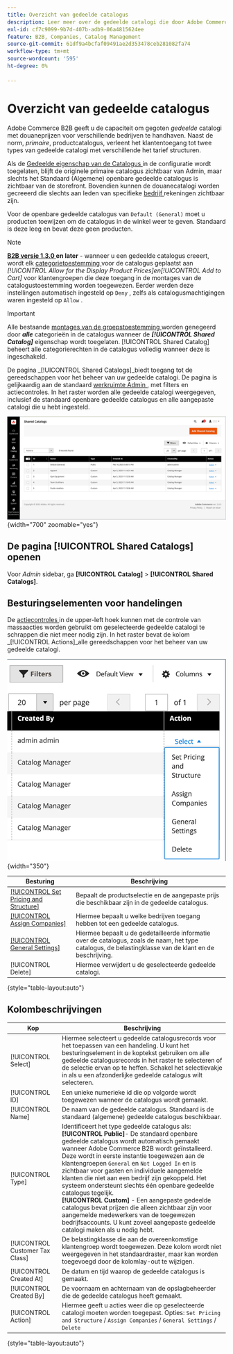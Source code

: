 ```yaml
---
title: Overzicht van gedeelde catalogus
description: Leer meer over de gedeelde catalogi die door Adobe Commerce B2B worden geleverd en hoe u deze kunt gebruiken om catalogi met aangepaste prijzen voor verschillende bedrijfsaccounts te onderhouden.
exl-id: cf7c9099-9b7d-407b-adb9-06a4815624ee
feature: B2B, Companies, Catalog Management
source-git-commit: 61df9a4bcfaf09491ae2d353478ceb281082fa74
workflow-type: tm+mt
source-wordcount: '595'
ht-degree: 0%

---
```


# Overzicht van gedeelde catalogus

Adobe Commerce B2B geeft u de capaciteit om gegoten _gedeelde_ catalogi met douaneprijzen voor verschillende bedrijven te handhaven. Naast de norm, _primaire_, productcatalogus, verleent het klantentoegang tot twee types van gedeelde catalogi met verschillende het tarief structuren.

Als de [ Gedeelde eigenschap van de Catalogus ](enable-basic-features.md) in de configuratie wordt toegelaten, blijft de originele primaire catalogus zichtbaar van Admin, maar slechts het Standaard (Algemene) openbare gedeelde catalogus is zichtbaar van de storefront. Bovendien kunnen de douanecatalogi worden gecreeerd die slechts aan leden van specifieke [ bedrijf ](account-companies.md) rekeningen zichtbaar zijn.

Voor de openbare gedeelde catalogus van `Default (General)` moet u producten toewijzen om de catalogus in de winkel weer te geven. Standaard is deze leeg en bevat deze geen producten.

>[!NOTE]
>
>**[B2B versie 1.3.0 ](release-notes.md#b2b-v130) en later** - wanneer u een gedeelde catalogus creeert, wordt elk [ categorietoestemming ](../catalog/category-permissions.md) voor de catalogus geplaatst aan _[!UICONTROL Allow for the Display Product Prices]_en_[!UICONTROL Add to Cart]_ voor klantengroepen die deze toegang in de montages van de catalogustoestemming worden toegewezen. Eerder werden deze instellingen automatisch ingesteld op `Deny` , zelfs als catalogusmachtigingen waren ingesteld op `Allow` .

>[!IMPORTANT]
>
>Alle bestaande [ montages van de groepstoestemming ](../configuration-reference/catalog/catalog.md#category-permissions) worden genegeerd door **_alle_** categorieën in de catalogus wanneer de **_[!UICONTROL Shared Catalog]_** eigenschap wordt toegelaten. [!UICONTROL Shared Catalog] beheert alle categorierechten in de catalogus volledig wanneer deze is ingeschakeld.

De pagina _[!UICONTROL Shared Catalogs]_biedt toegang tot de gereedschappen voor het beheer van uw gedeelde catalogi. De pagina is gelijkaardig aan de standaard [ werkruimte Admin ](../getting-started/admin-workspace.md), met filters en actiecontroles. In het raster worden alle gedeelde catalogi weergegeven, inclusief de standaard openbare gedeelde catalogus en alle aangepaste catalogi die u hebt ingesteld.

![ Gedeelde Catalogi ](./assets/shared-catalogs-grid.png){width="700" zoomable="yes"}

## De pagina [!UICONTROL Shared Catalogs] openen

Voor _Admin_ sidebar, ga **[!UICONTROL Catalog]** > **[!UICONTROL Shared Catalogs]**.

## Besturingselementen voor handelingen

De [ actiecontroles ](../getting-started/admin-actions-control.md) in de upper-left hoek kunnen met de controle van massaacties worden gebruikt om geselecteerde gedeelde catalogi te schrappen die niet meer nodig zijn. In het raster bevat de kolom _[!UICONTROL Actions]_alle gereedschappen voor het beheer van uw gedeelde catalogi.

![ Gedeelde Acties van de Catalogus ](./assets/shared-catalog-grid-action-column-controls.png){width="350"}

| Besturing | Beschrijving |
|------|-----------|
| [[!UICONTROL Set Pricing and Structure]](catalog-shared-pricing-structure.md) | Bepaalt de productselectie en de aangepaste prijs die beschikbaar zijn in de gedeelde catalogus. |
| [[!UICONTROL Assign Companies]](catalog-shared-assign-companies.md) | Hiermee bepaalt u welke bedrijven toegang hebben tot een gedeelde catalogus. |
| [[!UICONTROL General Settings]](catalog-shared-manage.md) | Hiermee bepaalt u de gedetailleerde informatie over de catalogus, zoals de naam, het type catalogus, de belastingklasse van de klant en de beschrijving. |
| [!UICONTROL Delete] | Hiermee verwijdert u de geselecteerde gedeelde catalogi. |

{style="table-layout:auto"}

## Kolombeschrijvingen

| Kop | Beschrijving |
|--- |--- |
| [!UICONTROL Select] | Hiermee selecteert u gedeelde catalogusrecords voor het toepassen van een handeling. U kunt het besturingselement in de koptekst gebruiken om alle gedeelde catalogusrecords in het raster te selecteren of de selectie ervan op te heffen. Schakel het selectievakje in als u een afzonderlijke gedeelde catalogus wilt selecteren. |
| [!UICONTROL ID] | Een unieke numerieke id die op volgorde wordt toegewezen wanneer de catalogus wordt gemaakt. |
| [!UICONTROL Name] | De naam van de gedeelde catalogus. Standaard is de standaard (algemene) gedeelde catalogus beschikbaar. |
| [!UICONTROL Type] | Identificeert het type gedeelde catalogus als: <br/>**[!UICONTROL Public]**- De standaard openbare gedeelde catalogus wordt automatisch gemaakt wanneer Adobe Commerce B2B wordt geïnstalleerd. Deze wordt in eerste instantie toegewezen aan de klantengroepen `General` en `Not Logged In` en is zichtbaar voor gasten en individuele aangemelde klanten die niet aan een bedrijf zijn gekoppeld. Het systeem ondersteunt slechts één openbare gedeelde catalogus tegelijk.<br/>**[!UICONTROL Custom]** - Een aangepaste gedeelde catalogus bevat prijzen die alleen zichtbaar zijn voor aangemelde medewerkers van de toegewezen bedrijfsaccounts. U kunt zoveel aangepaste gedeelde catalogi maken als u nodig hebt. |
| [!UICONTROL Customer Tax Class] | De belastingklasse die aan de overeenkomstige klantengroep wordt toegewezen. Deze kolom wordt niet weergegeven in het standaardraster, maar kan worden toegevoegd door de kolomlay-out te wijzigen. |
| [!UICONTROL Created At] | De datum en tijd waarop de gedeelde catalogus is gemaakt. |
| [!UICONTROL Created By] | De voornaam en achternaam van de opslagbeheerder die de gedeelde catalogus heeft gemaakt. |
| [!UICONTROL Action] | Hiermee geeft u acties weer die op geselecteerde catalogi moeten worden toegepast. Opties: `Set Pricing and Structure` / `Assign Companies` / `General Settings` / `Delete` |

{style="table-layout:auto"}
